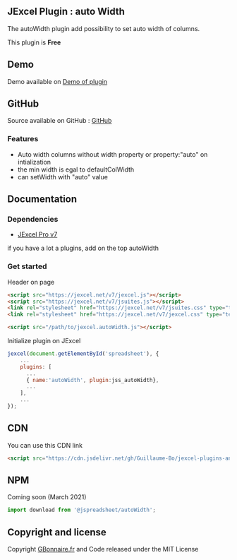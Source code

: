 ## JExcel Plugin : auto Width

The autoWidth plugin add possibility to set auto width of columns.

This plugin is **Free**

## Demo

Demo available on [Demo of plugin](https://demo.gbonnaire.fr/jExcel/plugin.autowidth.php)

## GitHub

Source available on GitHub : [GitHub](https://github.com/Guillaume-Bo/jexcel-plugins-and-editors/tree/master/plugins/autoWidth)

### Features

- Auto width columns without width property or property:"auto" on intialization
- the min width is egal to defaultColWidth
- can setWidth with "auto" value


## Documentation

### Dependencies

- [JExcel Pro v7](https://www.jexcel.net/v7) 

if you have a lot a plugins, add on the top autoWidth
### Get started

Header on page
```HTML
<script src="https://jexcel.net/v7/jexcel.js"></script>
<script src="https://jexcel.net/v7/jsuites.js"></script>
<link rel="stylesheet" href="https://jexcel.net/v7/jsuites.css" type="text/css" />
<link rel="stylesheet" href="https://jexcel.net/v7/jexcel.css" type="text/css" />

<script src="/path/to/jexcel.autoWidth.js"></script>
```

Initialize plugin on JExcel
```JavaScript
jexcel(document.getElementById('spreadsheet'), {
	...
	plugins: [
      ...
      { name:'autoWidth', plugin:jss_autoWidth},
      ...  
    ],
    ...
});
```


## CDN

You can use this CDN link

```HTML
<script src="https://cdn.jsdelivr.net/gh/Guillaume-Bo/jexcel-plugins-and-editors@latest/plugins/autoWidth/jexcel.autoWidth.js"></script>
```

## NPM
Coming soon (March 2021)
```javascript
import download from '@jspreadsheet/autoWidth';
```

## Copyright and license

Copyright [GBonnaire.fr](https://www.gbonnaire.fr) and Code released under the MIT License
